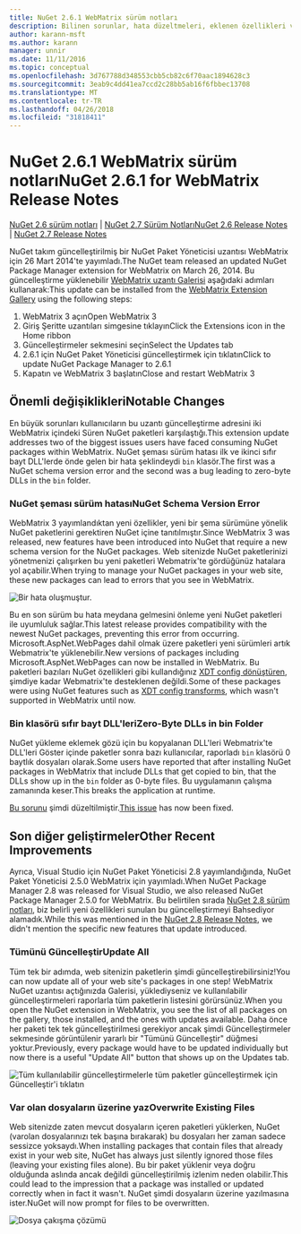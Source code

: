 ```yaml
---
title: NuGet 2.6.1 WebMatrix sürüm notları
description: Bilinen sorunlar, hata düzeltmeleri, eklenen özellikleri ve dcr dahil olmak üzere WebMatrix için NuGet 2.6.1 için sürüm notları.
author: karann-msft
ms.author: karann
manager: unnir
ms.date: 11/11/2016
ms.topic: conceptual
ms.openlocfilehash: 3d767788d348553cbb5cb82c6f70aac1894628c3
ms.sourcegitcommit: 3eab9c4dd41ea7ccd2c28bb5ab16f6fbbec13708
ms.translationtype: MT
ms.contentlocale: tr-TR
ms.lasthandoff: 04/26/2018
ms.locfileid: "31818411"
---
```

# <a name="nuget-261-for-webmatrix-release-notes"></a><span data-ttu-id="6cde5-103">NuGet 2.6.1 WebMatrix sürüm notları</span><span class="sxs-lookup"><span data-stu-id="6cde5-103">NuGet 2.6.1 for WebMatrix Release Notes</span></span>

<span data-ttu-id="6cde5-104">[NuGet 2.6 sürüm notları](../release-notes/nuget-2.6.md) | [NuGet 2.7 Sürüm Notları](../release-notes/nuget-2.7.md)</span><span class="sxs-lookup"><span data-stu-id="6cde5-104">[NuGet 2.6 Release Notes](../release-notes/nuget-2.6.md) | [NuGet 2.7 Release Notes](../release-notes/nuget-2.7.md)</span></span>

<span data-ttu-id="6cde5-105">NuGet takım güncelleştirilmiş bir NuGet Paket Yöneticisi uzantısı WebMatrix için 26 Mart 2014'te yayımladı.</span><span class="sxs-lookup"><span data-stu-id="6cde5-105">The NuGet team released an updated NuGet Package Manager extension for WebMatrix on March 26, 2014.</span></span>  <span data-ttu-id="6cde5-106">Bu güncelleştirme yüklenebilir [WebMatrix uzantı Galerisi](https://blogs.iis.net/webmatrix/retiring-the-webmatrix-extensions-gallery) aşağıdaki adımları kullanarak:</span><span class="sxs-lookup"><span data-stu-id="6cde5-106">This update can be installed from the [WebMatrix Extension Gallery](https://blogs.iis.net/webmatrix/retiring-the-webmatrix-extensions-gallery) using the following steps:</span></span>

1. <span data-ttu-id="6cde5-107">WebMatrix 3 açın</span><span class="sxs-lookup"><span data-stu-id="6cde5-107">Open WebMatrix 3</span></span>
1. <span data-ttu-id="6cde5-108">Giriş Şeritte uzantıları simgesine tıklayın</span><span class="sxs-lookup"><span data-stu-id="6cde5-108">Click the Extensions icon in the Home ribbon</span></span>
1. <span data-ttu-id="6cde5-109">Güncelleştirmeler sekmesini seçin</span><span class="sxs-lookup"><span data-stu-id="6cde5-109">Select the Updates tab</span></span>
1. <span data-ttu-id="6cde5-110">2.6.1 için NuGet Paket Yöneticisi güncelleştirmek için tıklatın</span><span class="sxs-lookup"><span data-stu-id="6cde5-110">Click to update NuGet Package Manager to 2.6.1</span></span>
1. <span data-ttu-id="6cde5-111">Kapatın ve WebMatrix 3 başlatın</span><span class="sxs-lookup"><span data-stu-id="6cde5-111">Close and restart WebMatrix 3</span></span>

## <a name="notable-changes"></a><span data-ttu-id="6cde5-112">Önemli değişiklikleri</span><span class="sxs-lookup"><span data-stu-id="6cde5-112">Notable Changes</span></span>

<span data-ttu-id="6cde5-113">En büyük sorunları kullanıcıların bu uzantı güncelleştirme adresini iki WebMatrix içindeki Süren NuGet paketleri karşılaştığı.</span><span class="sxs-lookup"><span data-stu-id="6cde5-113">This extension update addresses two of the biggest issues users have faced consuming NuGet packages within WebMatrix.</span></span>  <span data-ttu-id="6cde5-114">NuGet şeması sürüm hatası ilk ve ikinci sıfır bayt DLL'lerde önde gelen bir hata şeklindeydi `bin` klasör.</span><span class="sxs-lookup"><span data-stu-id="6cde5-114">The first was a NuGet schema version error and the second was a bug leading to zero-byte DLLs in the `bin` folder.</span></span>

### <a name="nuget-schema-version-error"></a><span data-ttu-id="6cde5-115">NuGet şeması sürüm hatası</span><span class="sxs-lookup"><span data-stu-id="6cde5-115">NuGet Schema Version Error</span></span>

<span data-ttu-id="6cde5-116">WebMatrix 3 yayımlandıktan yeni özellikler, yeni bir şema sürümüne yönelik NuGet paketlerini gerektiren NuGet içine tanıtılmıştır.</span><span class="sxs-lookup"><span data-stu-id="6cde5-116">Since WebMatrix 3 was released, new features have been introduced into NuGet that require a new schema version for the NuGet packages.</span></span>  <span data-ttu-id="6cde5-117">Web sitenizde NuGet paketlerinizi yönetmenizi çalışırken bu yeni paketleri Webmatrix'te gördüğünüz hatalara yol açabilir.</span><span class="sxs-lookup"><span data-stu-id="6cde5-117">When trying to manage your NuGet packages in your web site, these new packages can lead to errors that you see in WebMatrix.</span></span>

![Bir hata oluşmuştur.](./media/NuGet-2.8/webmatrix-schema-version.png)

<span data-ttu-id="6cde5-121">Bu en son sürüm bu hata meydana gelmesini önleme yeni NuGet paketleri ile uyumluluk sağlar.</span><span class="sxs-lookup"><span data-stu-id="6cde5-121">This latest release provides compatibility with the newest NuGet packages, preventing this error from occurring.</span></span> <span data-ttu-id="6cde5-122">Microsoft.AspNet.WebPages dahil olmak üzere paketleri yeni sürümleri artık Webmatrix'te yüklenebilir.</span><span class="sxs-lookup"><span data-stu-id="6cde5-122">New versions of packages including Microsoft.AspNet.WebPages can now be installed in WebMatrix.</span></span>  <span data-ttu-id="6cde5-123">Bu paketleri bazıları NuGet özellikleri gibi kullandığınız [XDT config dönüştüren](../release-notes/nuget-2.6.md#xdt), şimdiye kadar Webmatrix'te desteklenen değildi.</span><span class="sxs-lookup"><span data-stu-id="6cde5-123">Some of these packages were using NuGet features such as [XDT config transforms](../release-notes/nuget-2.6.md#xdt), which wasn't supported in WebMatrix until now.</span></span>

### <a name="zero-byte-dlls-in-bin-folder"></a><span data-ttu-id="6cde5-124">Bin klasörü sıfır bayt DLL'leri</span><span class="sxs-lookup"><span data-stu-id="6cde5-124">Zero-Byte DLLs in bin Folder</span></span>

<span data-ttu-id="6cde5-125">NuGet yükleme eklemek gözü için bu kopyalanan DLL'leri Webmatrix'te DLL'leri Göster içinde paketler sonra bazı kullanıcılar, raporladı `bin` klasörü 0 baytlık dosyaları olarak.</span><span class="sxs-lookup"><span data-stu-id="6cde5-125">Some users have reported that after installing NuGet packages in WebMatrix that include DLLs that get copied to bin, that the DLLs show up in the `bin` folder as 0-byte files.</span></span>  <span data-ttu-id="6cde5-126">Bu uygulamanın çalışma zamanında keser.</span><span class="sxs-lookup"><span data-stu-id="6cde5-126">This breaks the application at runtime.</span></span>

<span data-ttu-id="6cde5-127">[Bu sorunu](https://nuget.codeplex.com/workitem/4060) şimdi düzeltilmiştir.</span><span class="sxs-lookup"><span data-stu-id="6cde5-127">[This issue](https://nuget.codeplex.com/workitem/4060) has now been fixed.</span></span>

## <a name="other-recent-improvements"></a><span data-ttu-id="6cde5-128">Son diğer geliştirmeler</span><span class="sxs-lookup"><span data-stu-id="6cde5-128">Other Recent Improvements</span></span>

<span data-ttu-id="6cde5-129">Ayrıca, Visual Studio için NuGet Paket Yöneticisi 2.8 yayımlandığında, NuGet Paket Yöneticisi 2.5.0 WebMatrix için yayımladı.</span><span class="sxs-lookup"><span data-stu-id="6cde5-129">When NuGet Package Manager 2.8 was released for Visual Studio, we also released NuGet Package Manager 2.5.0 for WebMatrix.</span></span>  <span data-ttu-id="6cde5-130">Bu belirtilen sırada [NuGet 2.8 sürüm notları](../release-notes/nuget-2.8.md#webmatrix-nuget-client-updates), biz belirli yeni özellikleri sunulan bu güncelleştirmeyi Bahsediyor alamadık.</span><span class="sxs-lookup"><span data-stu-id="6cde5-130">While this was mentioned in the [NuGet 2.8 Release Notes](../release-notes/nuget-2.8.md#webmatrix-nuget-client-updates), we didn't mention the specific new features that update introduced.</span></span>

### <a name="update-all"></a><span data-ttu-id="6cde5-131">Tümünü Güncelleştir</span><span class="sxs-lookup"><span data-stu-id="6cde5-131">Update All</span></span>

<span data-ttu-id="6cde5-132">Tüm tek bir adımda, web sitenizin paketlerin şimdi güncelleştirebilirsiniz!</span><span class="sxs-lookup"><span data-stu-id="6cde5-132">You can now update all of your web site's packages in one step!</span></span>  <span data-ttu-id="6cde5-133">WebMatrix NuGet uzantısı açtığınızda Galerisi, yüklediyseniz ve kullanılabilir güncelleştirmeleri raporlarla tüm paketlerin listesini görürsünüz.</span><span class="sxs-lookup"><span data-stu-id="6cde5-133">When you open the NuGet extension in WebMatrix, you see the list of all packages on the gallery, those installed, and the ones with updates available.</span></span>  <span data-ttu-id="6cde5-134">Daha önce her paketi tek tek güncelleştirilmesi gerekiyor ancak şimdi Güncelleştirmeler sekmesinde görüntülenir yararlı bir "Tümünü Güncelleştir" düğmesi yoktur.</span><span class="sxs-lookup"><span data-stu-id="6cde5-134">Previously, every package would have to be updated individually but now there is a useful "Update All" button that shows up on the Updates tab.</span></span>

![Tüm kullanılabilir güncelleştirmelerle tüm paketler güncelleştirmek için Güncelleştir'i tıklatın](./media/NuGet-2.8/webmatrix-update-all.png)

### <a name="overwrite-existing-files"></a><span data-ttu-id="6cde5-136">Var olan dosyaların üzerine yaz</span><span class="sxs-lookup"><span data-stu-id="6cde5-136">Overwrite Existing Files</span></span>

<span data-ttu-id="6cde5-137">Web sitenizde zaten mevcut dosyaların içeren paketleri yüklerken, NuGet (varolan dosyalarınızı tek başına bırakarak) bu dosyaları her zaman sadece sessizce yoksaydı.</span><span class="sxs-lookup"><span data-stu-id="6cde5-137">When installing packages that contain files that already exist in your web site, NuGet has always just silently ignored those files (leaving your existing files alone).</span></span>  <span data-ttu-id="6cde5-138">Bu bir paket yüklenir veya doğru olduğunda aslında ancak değildi güncelleştirilmiş izlenim neden olabilir.</span><span class="sxs-lookup"><span data-stu-id="6cde5-138">This could lead to the impression that a package was installed or updated correctly when in fact it wasn't.</span></span>  <span data-ttu-id="6cde5-139">NuGet şimdi dosyaların üzerine yazılmasına ister.</span><span class="sxs-lookup"><span data-stu-id="6cde5-139">NuGet will now prompt for files to be overwritten.</span></span>

![Dosya çakışma çözümü](./media/NuGet-2.8/webmatrix-overwrite-file.png)
